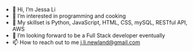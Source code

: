 - 👋 Hi, I’m Jessa Li
- 👀 I’m interested in programming and cooking
- 🌱 My skillset is Python, JavaScript, HTML, CSS, mySQL, RESTful API, AWS
- 💞️ I’m looking forward to be a Full Stack developer eventually
- 📫 How to reach out to me j.li.newland@gmail.com
<!---
JessaLi95/JessaLi95 is a ✨ special ✨ repository because its `README.md` (this file) appears on your GitHub profile.
You can click the Preview link to take a look at your changes.
--->
